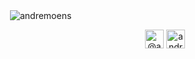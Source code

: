 
<p>&nbsp;<img align="center" src="https://github-readme-stats.vercel.app/api?username=andremoens&show_icons=true" alt="andremoens" /></p>

<p align="center">
<a href="https://twitter.com/@andre_moens" target="blank"><img align="center" src="https://cdn.jsdelivr.net/npm/simple-icons@3.0.1/icons/twitter.svg" alt="@andre_moens" height="30" width="30" /></a>
<a href="https://linkedin.com/in/andremoens" target="blank"><img align="center" src="https://cdn.jsdelivr.net/npm/simple-icons@3.0.1/icons/linkedin.svg" alt="andremoens" height="30" width="30" /></a>
</p>
